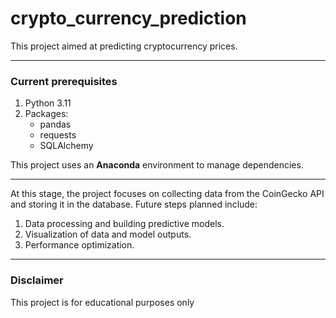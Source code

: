 # crypto_currency_prediction

This project aimed at predicting cryptocurrency prices. 

---
### Current prerequisites
1. Python 3.11
2. Packages:
   * pandas
   * requests
   * SQLAlchemy

This project uses an **Anaconda** environment to manage dependencies.

---

At this stage, the project focuses on collecting data from the CoinGecko API and storing it in the database. 
Future steps planned include:
1. Data processing and building predictive models.
2. Visualization of data and model outputs.
3. Performance optimization.


---

### Disclaimer

This project is for educational purposes only
